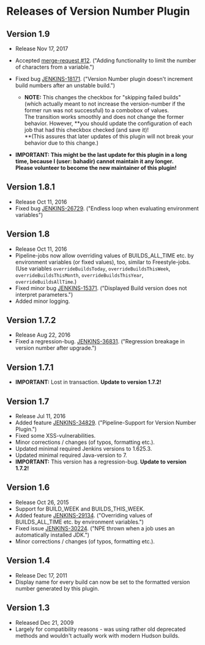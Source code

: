 # Releases of Version Number Plugin

## Version 1.9

-   Release Nov 17, 2017
-   Accepted [merge-request
    \#12](https://github.com/jenkinsci/versionnumber-plugin/pull/12). ("Adding
    functionality to limit the number of characters from a variable.")
-   Fixed
    bug [JENKINS-18171](https://issues.jenkins-ci.org/browse/JENKINS-18171). ("Version
    Number plugin doesn't increment build numbers after an unstable
    build.")  
    -   **NOTE:** This changes the checkbox for "skipping failed builds"
        (which actually meant to not increase the version-number if the
        former run was not successful) to a combobox of values.  
        The transition works smoothly and does not change the former
        behavior. However, **you should update the configuration of each
        job that had this checkbox checked (and save it)!  
        **(This assures that later updates of this plugin will not break
        your behavior due to this change.)

 

-   **IMPORTANT: **This might be the last update for this plugin in a
    long time, because I (user: bahadir) cannot maintain it any
    longer.**  
    Please volunteer to become the new maintainer of this plugin!**

## Version 1.8.1

-   Release Oct 11, 2016
-   Fixed
    bug [JENKINS-26729](https://issues.jenkins-ci.org/browse/JENKINS-26729). ("Endless
    loop when evaluating environment variables")

## Version 1.8

-   Release Oct 11, 2016
-   Pipeline-jobs now allow overriding values of BUILDS\_ALL\_TIME etc.
    by environment variables (or fixed values), too, similar to
    Freestyle-jobs.  
    (Use variables `overrideBuildsToday`, `overrideBuildsThisWeek`,
    `overrideBuildsThisMonth`, `overrideBuildsThisYear`,
    `overrideBuildsAllTime`.)
-   Fixed minor
    bug [JENKINS-15371](https://issues.jenkins-ci.org/browse/JENKINS-15371). ("Displayed
    Build version does not interpret parameters.")
-   Added minor logging.

## Version 1.7.2

-   Release Aug 22, 2016
-   Fixed a
    regression-bug. [JENKINS-36831](https://issues.jenkins-ci.org/browse/JENKINS-36831). ("Regression
    breakage in version number after upgrade.")

## Version 1.7.1

-   **IMPORTANT:** Lost in transaction. **Update to version 1.7.2!**

## Version 1.7

-   Release Jul 11, 2016
-   Added
    feature [JENKINS-34829](https://issues.jenkins-ci.org/browse/JENKINS-34829). ("Pipeline-Support
    for Version Number Plugin.")
-   Fixed some XSS-vulnerabilities.
-   Minor corrections / changes (of typos, formatting etc.).
-   Updated minimal required Jenkins versions to 1.625.3.
-   Updated minimal required Java-version to 7.
-   **IMPORTANT:** This version has a regression-bug. **Update to
    version 1.7.2!**

## Version 1.6

-   Release Oct 26, 2015
-   Support for BUILD\_WEEK and BUILDS\_THIS\_WEEK.
-   Added
    feature [JENKINS-29134](https://issues.jenkins-ci.org/browse/JENKINS-29134). ("Overriding
    values of BUILDS\_ALL\_TIME etc. by environment variables.")
-   Fixed issue
    [JENKINS-30224](https://issues.jenkins-ci.org/browse/JENKINS-30224). ("NPE
    thrown when a job uses an automatically installed JDK.")
-   Minor corrections / changes (of typos, formatting etc.).

## Version 1.4

-   Release Dec 17, 2011
-   Display name for every build can now be set to the formatted version
    number generated by this plugin.

## Version 1.3

-   Released Dec 21, 2009
-   Largely for compatibility reasons - was using rather old deprecated
    methods and wouldn't actually work with modern Hudson builds.
